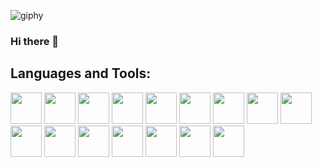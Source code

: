 ![giphy](https://media.giphy.com/media/rCwd9hjOTJu5Skz78w/giphy.gif)
### Hi there 👋
## Languages and Tools:
<div>
  <a href="https://developer.apple.com/swift/"><img src="https://img.icons8.com/color/480/000000/swift.png" width=50></a>
  <a href="https://developer.apple.com/xcode/swiftui/"><img src="https://img.icons8.com/color/480/000000/swiftui.png" width=50></a>
  <a href="https://developer.apple.com/xcode/"><img src="https://img.icons8.com/color/480/000000/xcode.png" width=50></a>
  <a href="https://code.visualstudio.com/"><img src="https://img.icons8.com/color/480/000000/visual-studio-code-2019.png" width=50></a>
  <a href="https://developer.android.com/studio"><img src="https://img.icons8.com/color/480/000000/android-studio.png" width=50></a>
  <a href="https://www.figma.com/"><img src="https://img.icons8.com/color/480/000000/figma.png" width=50></a>
  <a href="https://zeplin.io/"><img src="https://www.vectorlogo.zone/logos/zeplinio/zeplinio-icon.svg" width=50></a>
  <a href="https://git-fork.com/"><img src="https://img.icons8.com/color/480/000000/iwnhAObXLQHc/fork.png" width=50></a>
  <a href="https://git-scm.com/"><img src="https://img.icons8.com/color/480/000000/git.png" width=50></a>
  <a href="https://firebase.google.com/"><img src="https://img.icons8.com/color/480/000000/firebase.png" width=50></a>
  <a href="https://www.postman.com/"><img src="https://www.vectorlogo.zone/logos/getpostman/getpostman-icon.svg" width=50></a>
  <a href="https://slack.com/"><img src="https://img.icons8.com/color/480/000000/slack.png" width=50></a>
  <a href="https://www.notion.so/"><img src="https://img.icons8.com/color/480/000000/notion.png" width=50></a>
  <a href="https://proxyman.io/"><img src="https://github.com/ProxymanApp.png" width=50></a>
  <a href="https://mockoon.com/"><img src="https://github.com/mockoon.png" width=50></a>
  <a href="https://grep.app/"><img src="https://img.icons8.com/color/480/9E1068/line.png" width=50></a>
  
  
</div>
